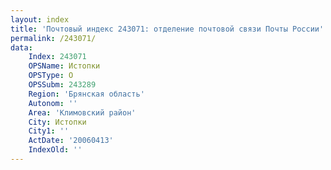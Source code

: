 ```yaml
---
layout: index
title: 'Почтовый индекс 243071: отделение почтовой связи Почты России'
permalink: /243071/
data:
    Index: 243071
    OPSName: Истопки
    OPSType: О
    OPSSubm: 243289
    Region: 'Брянская область'
    Autonom: ''
    Area: 'Климовский район'
    City: Истопки
    City1: ''
    ActDate: '20060413'
    IndexOld: ''
---
```

